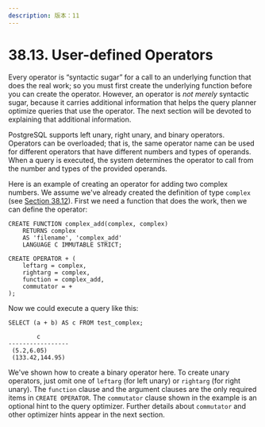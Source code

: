 ```yaml
---
description: 版本：11
---
```


# 38.13. User-defined Operators

Every operator is “syntactic sugar” for a call to an underlying function that does the real work; so you must first create the underlying function before you can create the operator. However, an operator is _not merely_ syntactic sugar, because it carries additional information that helps the query planner optimize queries that use the operator. The next section will be devoted to explaining that additional information.

PostgreSQL supports left unary, right unary, and binary operators. Operators can be overloaded; that is, the same operator name can be used for different operators that have different numbers and types of operands. When a query is executed, the system determines the operator to call from the number and types of the provided operands.

Here is an example of creating an operator for adding two complex numbers. We assume we've already created the definition of type `complex` \(see [Section 38.12](https://www.postgresql.org/docs/11/xtypes.html)\). First we need a function that does the work, then we can define the operator:

```text
CREATE FUNCTION complex_add(complex, complex)
    RETURNS complex
    AS 'filename', 'complex_add'
    LANGUAGE C IMMUTABLE STRICT;

CREATE OPERATOR + (
    leftarg = complex,
    rightarg = complex,
    function = complex_add,
    commutator = +
);
```

Now we could execute a query like this:

```text
SELECT (a + b) AS c FROM test_complex;

        c
-----------------
 (5.2,6.05)
 (133.42,144.95)
```

We've shown how to create a binary operator here. To create unary operators, just omit one of `leftarg` \(for left unary\) or `rightarg` \(for right unary\). The `function` clause and the argument clauses are the only required items in `CREATE OPERATOR`. The `commutator` clause shown in the example is an optional hint to the query optimizer. Further details about `commutator` and other optimizer hints appear in the next section.

